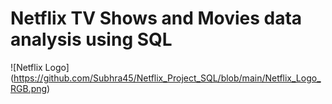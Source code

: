 # Netflix TV Shows and Movies data analysis using SQL

![Netflix Logo] (https://github.com/Subhra45/Netflix_Project_SQL/blob/main/Netflix_Logo_RGB.png)
